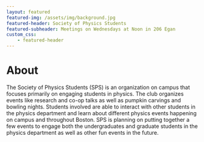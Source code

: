```yaml
---
layout: featured
featured-img: /assets/img/background.jpg
featured-header: Society of Physics Students
featured-subheader: Meetings on Wednesdays at Noon in 206 Egan
custom_css:
    - featured-header
---
```

# About

The Society of Physics Students (SPS) is an organization on campus that focuses primarily on engaging students in physics. The club organizes events like research and co-op talks as well as pumpkin carvings and bowling nights. Students involved are able to interact with other students in the physics department and learn about different physics events happening on campus and throughout Boston. SPS is planning on putting together a few events to engage both the undergraduates and graduate students in the physics department as well as other fun events in the future.